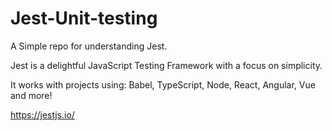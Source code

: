 # Jest-Unit-testing

A Simple repo for understanding Jest.

Jest is a delightful JavaScript Testing Framework with a focus on simplicity.

It works with projects using: Babel, TypeScript, Node, React, Angular, Vue and more!

https://jestjs.io/

